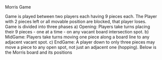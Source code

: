 Morris Game

Game is played between two players each having 9 pieces each. The Player with 2
pieces left or all movable position are blocked, that player loses. Game is divided
into three phases
a) Opening: Players take turns placing their 9 pieces - one at a time - on any vacant
board intersection spot.
b) MidGame: Players take turns moving one piece along a board line to any adjacent
vacant spot.
c) EndGame: A player down to only three pieces may move a piece to any open spot,
not just an adjacent one (hopping).
Below is the Morris board and its positions
